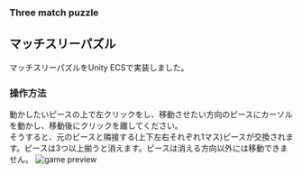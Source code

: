 ### Three match puzzle

## マッチスリーパズル
マッチスリーパズルをUnity ECSで実装しました。

### 操作方法  
動かしたいピースの上で左クリックをし、移動させたい方向のピースにカーソルを動かし、移動後にクリックを離してください。  
そうすると、元のピースと隣接する(上下左右それぞれ1マス)ピースが交換されます。ピースは3つ以上揃うと消えます。ピースは消える方向以外には移動できません。
![game preview](https://github.com/user-attachments/assets/fd5ea3d4-6396-4206-b6eb-1aa41105fee0)
